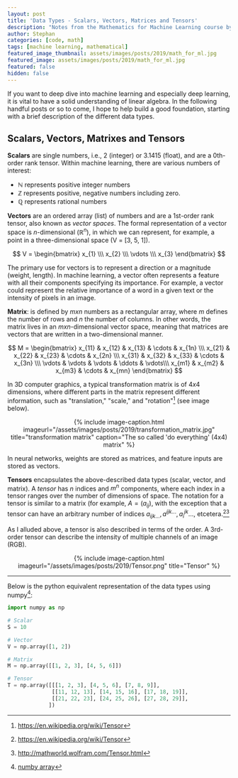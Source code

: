 ```yaml
---
layout: post
title: 'Data Types - Scalars, Vectors, Matrices and Tensors'
description: "Notes from the Mathematics for Machine Learning course by Imperial College London"
author: Stephan
categories: [code, math]
tags: [machine learning, mathematical]
featured_image_thumbnail: assets/images/posts/2019/math_for_ml.jpg
featured_image: assets/images/posts/2019/math_for_ml.jpg
featured: false
hidden: false
---
```


If you want to deep dive into machine learning and especially deep learning, it is vital to have a solid understanding of linear algebra. In the following handful posts or so to come, I hope to help build a good foundation, starting with a brief description of the different data types.

## Scalars, Vectors, Matrixes and Tensors  

**Scalars** are single numbers, i.e., 2 (integer) or 3.1415 (float), and are a 0th-order rank tensor. Within machine learning, there are various numbers of interest:
* $\mathbb{N}$ represents positive integer numbers
* $\mathbb{Z}$ represents positive, negative numbers including zero.
* $\mathbb{Q}$ represents rational numbers

**Vectors** are an ordered array (list) of numbers and are a 1st-order rank tensor, also known as _vector spaces_. The formal representation of a vector space is $n$-dimensional ($\mathbb{R}^n$), in which we can represent, for example, a point in a three-dimensional space (V = [3, 5, 1]).

$$ V = \begin{bmatrix}
            x_{1} \\\
            x_{2} \\\
            \vdots \\\
            x_{3}
        \end{bmatrix} $$

The primary use for vectors is to represent a direction or a magnitude (weight, length). In machine learning, a vector often represents a feature with all their components specifying its importance. For example, a vector could represent the relative importance of a word in a given text or the intensity of pixels in an image.

**Matrix**: is defined by $m x n$ numbers as a rectangular array, where $m$ defines the number of rows and $n$ the number of columns. In other words, the matrix lives in an $mxn$-dimensional vector space, meaning that matrices are vectors that are written in a two-dimensional manner.

$$ M =
\begin{bmatrix}
    x_{11} & x_{12} & x_{13} & \cdots & x_{1n} \\\
    x_{21} & x_{22} & x_{23} & \cdots & x_{2n} \\\
    x_{31} & x_{32} & x_{33} & \cdots & x_{3n} \\\
    \vdots & \vdots & \vdots & \ddots & \vdots\\\
    x_{m1} & x_{m2} & x_{m3} & \cdots & x_{mn}
\end{bmatrix}
$$

In 3D computer graphics, a typical transformation matrix is of $4x4$ dimensions, where different parts in the matrix represent different information, such as "translation," "scale," and "rotation"[^2] (see image below).

<div style="text-align:center">
{% include image-caption.html imageurl="/assets/images/posts/2019/transformation_matrix.jpg" title="transformation matrix" caption="The so called 'do everything' (4x4) matrix" %}
</div>

In neural networks, weights are stored as matrices, and feature inputs are stored as vectors.

**Tensors** encapsulates the above-described data types (scalar, vector, and matrix). A _tensor_ has $n$ indices and $m^n$ components, where each index in a tensor ranges over the number of dimensions of space. The notation for a tensor is similar to a matrix (for example, $A=(a_{ij})$, with the exception that a tensor can have an arbitrary number of indices $a_{ijk...}, a^{ijk...}, a_i^{jk}...$, etcetera.[^2][^3]

As I alluded above, a tensor is also described in terms of the order. A 3rd-order tensor can describe the intensity of multiple channels of an image (RGB).

<div style="text-align:center">
{% include image-caption.html imageurl="/assets/images/posts/2019/Tensor.png" title="Tensor" %}
</div>

---

Below is the python equivalent representation of the data types using numpy[^1]:

```python
import numpy as np

# Scalar
S = 10

# Vector
V = np.array([1, 2])

# Matrix
M = np.array([[1, 2, 3], [4, 5, 6]])

# Tensor
T = np.array([[[1, 2, 3], [4, 5, 6], [7, 8, 9]],
              [[11, 12, 13], [14, 15, 16], [17, 18, 19]],
              [[21, 22, 23], [24, 25, 26], [27, 28, 29]],
             ])
```

[^1]: [numby array](https://docs.scipy.org/doc/numpy/reference/arrays.scalars.html)
[^2]: https://en.wikipedia.org/wiki/Tensor
[^3]: http://mathworld.wolfram.com/Tensor.html
